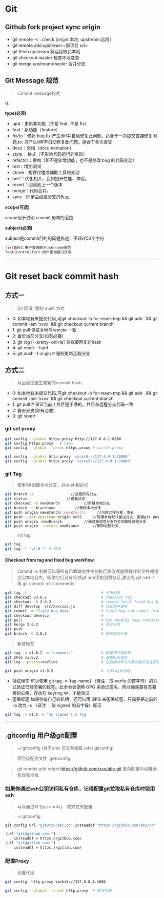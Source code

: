 # Git

## Github fork project sync origin

- git remote -v : check [origin:本地, upstream:远程]
- git remote add upstream <原项目 url>
- git fetch upstream 将远程取到本地
- git checkout master 检查本地变更
- git merge upstream/master 合并分支

## Git Message 规范

> commit message格式 

  <type>(<scope>): <subject>

**type(必须)**


- upd：更新某功能（不是 feat, 不是 fix）
- feat：新功能（feature）
- fix/to：修补 bug,fix 产生diff并自动修复此问题。适合于一次提交直接修复问题,to: 只产生diff不自动修复此问题。适合于多次提交
- docs：文档（documentation）
- style： 格式（不影响代码运行的变动）
- refactor：重构（即不是新增功能，也不是修改 bug 的代码变动）
- test：增加测试
- chore：构建过程或辅助工具的变动
- perf：优化相关，比如提升性能、体验。
- revert：回滚到上一个版本
- merge：代码合并。
- sync：同步主线或分支的Bug。

**scope(可选)**

  scope用于说明 commit 影响的范围

**subject(必须)**

  subject是commit目的的简短描述，不超过50个字符


```bash
fix(DAO):用户查询缺少username属性 
feat(Controller):用户查询接口开发
```

---
# Git reset back commit hash


## 方式一
> Git 回滚: 强制 push 方式

- 0: 如本地有未提交代码,可git checkout -b for-reset-tmp && git add . && git commit -am 'xxxx' && git checkout current branch
- 1: git pull 保证本地与remote 一致
- 2: 备份当前分支(如有必要)
- 3: git log [--pretty=online] 查找要回复的hash
- 4: git reset --hard <commit hash>
- 5: git push -f origin <branch name>  # 强制更新远程分支

## 方式二

> 从回滚位置生成新的commit hash, 

- 0: 如本地有未提交代码,可git checkout -b for-reset-tmp && git add . && git commit -am 'xxxx' && git checkout current branch
- 1: git pull   # 保证当前工作区是干净的，并且和远程分支代码一致
- 2: 备份分支(如有必要)
- 3: git revert 

### git set proxy

```bash
git config --global https.proxy http://127.0.0.1:8080
git config https.proxy   # view
git config --global --unset https.proxy # cancle proxy

git config --global http.proxy 'socks5://127.0.0.1:10808'
git config --global https.proxy 'socks5://127.0.0.1:10808'
```

### git Tag 

> 使用Git创建本地分支，并push到远程

```bash
git branch -a                 //查看所有分支
git status                  //查看状态
git checkout -b newBranch           //新建本地分支
git branch -d brachname         //删除本地分支
git push origin newBranch[:newBranch]     //创建远程分支，或者
git push --set-upstream origin sol5     //管理本地默认推送分支，直接git push
git push origin :newBranch          //通过推送空分支的方式删除远程分支
git push origin --delete newBranch      //删除远程分支
```

> list tag 

```bash
git tag
git tag -l 'v1.0.*' # 过滤
```

#### Checkout from tag and fixed bug workflow

> commit -a 参数可以将所有已跟踪文件中的执行修改或删除操作的文件都提交到本地仓库，即使它们没有经过git add添加到暂存区,建议先 git add ./ 再 git commit -m 'comments'

```bash
git tag -l                                  # 列出分支 
git checkout v3.0.2                         # checkout tag 
git checkout -b 3.0.2                       # create local fixed bug branch 
git diff develop  src/xxx/xxx.js            # 对比文件差异
git commit -m "fixed bug #xxx"              # fixed bug and commit branch
git checkout develop                        #
git pull                                    # let develop Keep consistent remote
git merge 3.0.2                             # 合并分支 
git push                                    # 
git branch -D 3.0.2                         # 删除本地分支
```

> 新建标签

```bash
git tag -a v1.0.2 -m "comments"             # 新建带注释标签
git show v1.0.2                             # 查看标签信息
git log --pretty=oneline                    # 在后期对早先的某次提交加注标签。比如此示例展示的提交历史中

git push origin v1.0.2                      # 上传tag到远程

```

  - 验证标签 可以使用 git tag -v [tag-name] （译注：取 verify 的首字母）的方式验证已经签署的标签。此命令会调用 GPG 来验证签名，所以你需要有签署者的公钥，存放在 keyring 中，才能验证
  - 签署标签 如果你有自己的私钥，还可以用 GPG 来签署标签，只需要把之前的 -a 改为 -s （译注： 取 signed 的首字母）即可

 ```bash 
 git tag -s v1.5 -m 'my signed 1.5 tag'
 ```
 
  -------

## .gitconfig 用户级git配置

> ~/.gitconfig (对于unix 还有系统级 /etc/.gitconfig)

> 项目级配置文件 .get/config 

> git remote add origin https://github.com/xxx/abc.git 是向配置中设置远程仓库地址.

### 如果你通过ssh公钥访问私有仓库，记得配置git拉取私有仓库时使用ssh

> 可以通过命令git config ...的方式来配置

> ~/.gitconfig

```bash
git config url."git@xxx:abc/cd".insteadof "https://github.com/abc/cd"  添加到

[url "git@github.com:"]
    insteadOf = https://github.com/
[url "git@gitlab.com:"]
    insteadOf = https://gitlab.com/
```

### 配置Proxy 

> 设置代理

```bash
git config  http.proxy socks5://127.0.0.1:1080

git config --global --unset http.proxy  # 取消代理
```